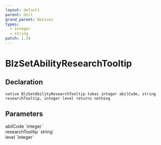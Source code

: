 ```yaml
---
layout: default
parent: Unit
grand_parent: Natives
types:
  - integer
  - string
patch: 1.29
---
```


# BlzSetAbilityResearchTooltip

## Declaration

```
native BlzSetAbilityResearchTooltip takes integer abilCode, string researchTooltip, integer level returns nothing
```

## Parameters
<dl>
  <dt>abilCode `integer`</dt>
  <dd></dd>

  <dt>researchTooltip `string`</dt>
  <dd></dd>

  <dt>level `integer`</dt>
  <dd></dd>
</dl>